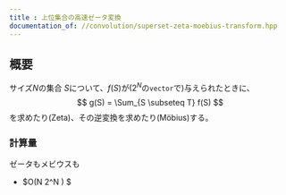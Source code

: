 ```yaml
---
title : 上位集合の高速ゼータ変換
documentation_of: //convolution/superset-zeta-moebius-transform.hpp
---
```


## 概要

サイズ$N$の集合 $S$について、$f(S)$が($2^N$の`vector`で)与えられたときに、
$$ g(S) = \Sum_{S \subseteq T} f(S) $$ を求めたり(Zeta)、その逆変換を求めたり(Möbius)する。


### 計算量
ゼータもメビウスも

- $O(N 2^N ) $

